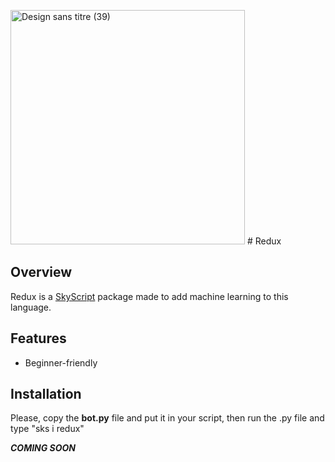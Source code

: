 <img width="375" alt="Design sans titre (39)" src="https://github.com/nneijs/redux/assets/141363159/b092d206-0eac-4672-890f-524b5788de6d"> # Redux

## Overview

Redux is a [SkyScript](https://skyscript.js.org) package made to add machine learning to this language.

## Features

- Beginner-friendly

## Installation

Please, copy the **bot.py** file and put it in your script, then run the .py file and type "sks i redux"

***COMING SOON***
